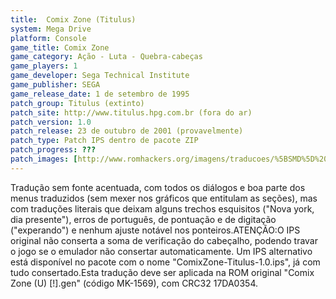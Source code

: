 ```yaml
---
title:  Comix Zone (Titulus)
system: Mega Drive
platform: Console
game_title: Comix Zone
game_category: Ação - Luta - Quebra-cabeças
game_players: 1
game_developer: Sega Technical Institute
game_publisher: SEGA
game_release_date: 1 de setembro de 1995
patch_group: Titulus (extinto)
patch_site: http://www.titulus.hpg.com.br (fora do ar)
patch_version: 1.0
patch_release: 23 de outubro de 2001 (provavelmente)
patch_type: Patch IPS dentro de pacote ZIP
patch_progress: ???
patch_images: [http://www.romhackers.org/imagens/traducoes/%5BSMD%5D%20Comix%20Zone%20-%20Titulus%20-%201.png,http://www.romhackers.org/imagens/traducoes/%5BSMD%5D%20Comix%20Zone%20-%20Titulus%20-%202.png,http://www.romhackers.org/imagens/traducoes/%5BSMD%5D%20Comix%20Zone%20-%20Titulus%20-%203.png]
---
```

Tradução sem fonte acentuada, com todos os diálogos e boa parte dos menus traduzidos (sem mexer nos gráficos que entitulam as seções), mas com traduções literais que deixam alguns trechos esquisitos ("Nova york, dia presente"), erros de português, de pontuação e de digitação ("experando") e nenhum ajuste notável nos ponteiros.ATENÇÃO:O IPS original não conserta a soma de verificação do cabeçalho, podendo travar o jogo se o emulador não consertar automaticamente. Um IPS alternativo está disponível no pacote com o nome "ComixZone-Titulus-1.0.ips", já com tudo consertado.Esta tradução deve ser aplicada na ROM original "Comix Zone (U) [!].gen" (código MK-1569), com CRC32 17DA0354.